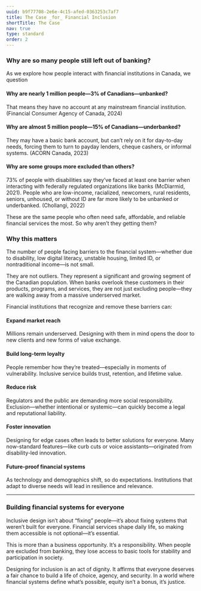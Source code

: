 ```yaml
---
uuid: b9f77708-2e6e-4c15-afed-0363253c7af7
title: The Case _for_ Financial Inclusion
shortTitle: The Case
nav: true
type: standard
order: 2
---
```

### Why are so many people still left out of banking?

As we explore how people interact with financial institutions in Canada, we question

#### Why are nearly 1 million people—3% of Canadians—unbanked?

That means they have no account at any mainstream financial institution. (Financial Consumer Agency of Canada, 2024)

#### Why are almost 5 million people—15% of Canadians—underbanked?

They may have a basic bank account, but can’t rely on it for day-to-day needs, forcing them to turn to payday lenders, cheque cashers, or informal systems. (ACORN Canada, 2023)

#### Why are some groups more excluded than others?

73% of people with disabilities say they’ve faced at least one barrier when interacting with federally regulated organizations like banks (McDiarmid, 2021). People who are low-income, racialized, newcomers, rural residents, seniors, unhoused, or without ID are far more likely to be unbanked or underbanked. (Chollangi, 2022)

These are the same people who often need safe, affordable, and reliable financial services the most. So why aren’t they getting them?

### Why this matters

The number of people facing barriers to the financial system—whether due to disability, low digital literacy, unstable housing, limited ID, or nontraditional income—is not small.

They are not outliers. They represent a significant and growing segment of the Canadian population. When banks overlook these customers in their products, programs, and services, they are not just excluding people—they are walking away from a massive underserved market.

Financial institutions that recognize and remove these barriers can:

#### Expand market reach

Millions remain underserved. Designing with them in mind opens the door to new clients and new forms of value exchange.

#### Build long-term loyalty

People remember how they’re treated—especially in moments of vulnerability. Inclusive service builds trust, retention, and lifetime value.

#### Reduce risk

Regulators and the public are demanding more social responsibility. Exclusion—whether intentional or systemic—can quickly become a legal and reputational liability.

#### Foster innovation

Designing for edge cases often leads to better solutions for everyone. Many now-standard features—like curb cuts or voice assistants—originated from disability-led innovation.

#### Future-proof financial systems

As technology and demographics shift, so do expectations. Institutions that adapt to diverse needs will lead in resilience and relevance.

***

### Building financial systems for everyone

Inclusive design isn’t about “fixing” people—it’s about fixing systems that weren’t built for everyone. Financial services shape daily life, so making them accessible is not optional—it’s essential.

This is more than a business opportunity. It’s a responsibility. When people are excluded from banking, they lose access to basic tools for stability and participation in society.

Designing for inclusion is an act of dignity. It affirms that everyone deserves a fair chance to build a life of choice, agency, and security. In a world where financial systems define what’s possible, equity isn’t a bonus, it’s justice.
